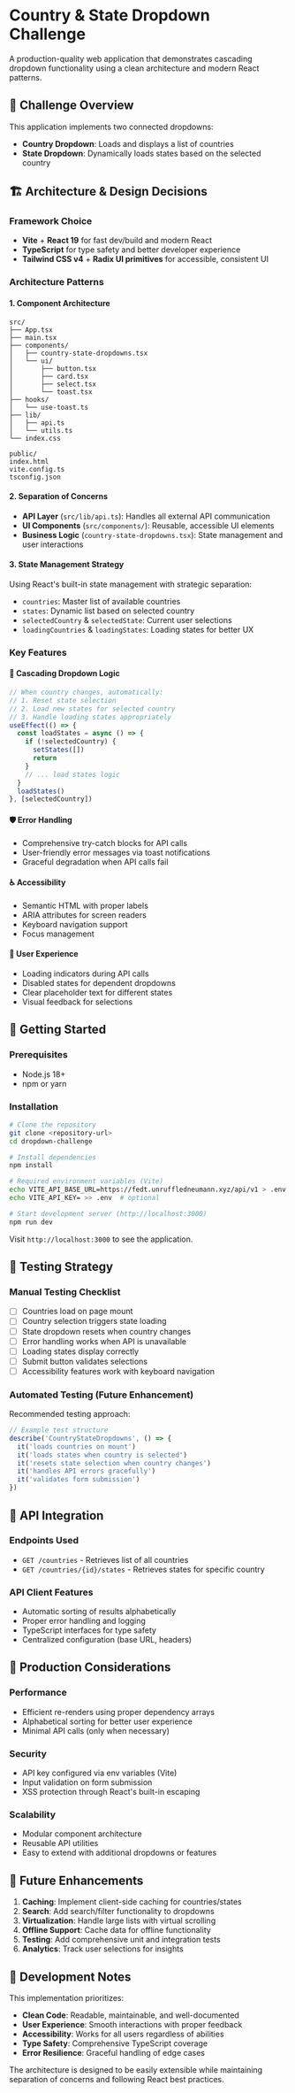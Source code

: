 # Country & State Dropdown Challenge

A production-quality web application that demonstrates cascading dropdown functionality using a clean architecture and modern React patterns.

## 🎯 Challenge Overview

This application implements two connected dropdowns:
- **Country Dropdown**: Loads and displays a list of countries
- **State Dropdown**: Dynamically loads states based on the selected country

## 🏗️ Architecture & Design Decisions

### Framework Choice
- **Vite** + **React 19** for fast dev/build and modern React
- **TypeScript** for type safety and better developer experience
- **Tailwind CSS v4** + **Radix UI primitives** for accessible, consistent UI

### Architecture Patterns

#### 1. Component Architecture
```
src/
├── App.tsx
├── main.tsx
├── components/
│   ├── country-state-dropdowns.tsx
│   └── ui/
│       ├── button.tsx
│       ├── card.tsx
│       ├── select.tsx
│       └── toast.tsx
├── hooks/
│   └── use-toast.ts
├── lib/
│   ├── api.ts
│   └── utils.ts
└── index.css

public/
index.html
vite.config.ts
tsconfig.json
```

#### 2. Separation of Concerns
- **API Layer** (`src/lib/api.ts`): Handles all external API communication
- **UI Components** (`src/components/`): Reusable, accessible UI elements
- **Business Logic** (`country-state-dropdowns.tsx`): State management and user interactions

#### 3. State Management Strategy
Using React's built-in state management with strategic separation:
- `countries`: Master list of available countries
- `states`: Dynamic list based on selected country
- `selectedCountry` & `selectedState`: Current user selections
- `loadingCountries` & `loadingStates`: Loading states for better UX

### Key Features

#### 🔄 Cascading Dropdown Logic
```typescript
// When country changes, automatically:
// 1. Reset state selection
// 2. Load new states for selected country
// 3. Handle loading states appropriately
useEffect(() => {
  const loadStates = async () => {
    if (!selectedCountry) {
      setStates([])
      return
    }
    // ... load states logic
  }
  loadStates()
}, [selectedCountry])
```

#### 🛡️ Error Handling
- Comprehensive try-catch blocks for API calls
- User-friendly error messages via toast notifications
- Graceful degradation when API calls fail

#### ♿ Accessibility
- Semantic HTML with proper labels
- ARIA attributes for screen readers
- Keyboard navigation support
- Focus management

#### 🎨 User Experience
- Loading indicators during API calls
- Disabled states for dependent dropdowns
- Clear placeholder text for different states
- Visual feedback for selections

## 🚀 Getting Started

### Prerequisites
- Node.js 18+ 
- npm or yarn

### Installation
```bash
# Clone the repository
git clone <repository-url>
cd dropdown-challenge

# Install dependencies
npm install

# Required environment variables (Vite)
echo VITE_API_BASE_URL=https://fedt.unruffledneumann.xyz/api/v1 > .env
echo VITE_API_KEY= >> .env  # optional

# Start development server (http://localhost:3000)
npm run dev
```

Visit `http://localhost:3000` to see the application.

## 🧪 Testing Strategy

### Manual Testing Checklist
- [ ] Countries load on page mount
- [ ] Country selection triggers state loading
- [ ] State dropdown resets when country changes
- [ ] Error handling works when API is unavailable
- [ ] Loading states display correctly
- [ ] Submit button validates selections
- [ ] Accessibility features work with keyboard navigation

### Automated Testing (Future Enhancement)
Recommended testing approach:
```typescript
// Example test structure
describe('CountryStateDropdowns', () => {
  it('loads countries on mount')
  it('loads states when country is selected')
  it('resets state selection when country changes')
  it('handles API errors gracefully')
  it('validates form submission')
})
```

## 🔧 API Integration

### Endpoints Used
- `GET /countries` - Retrieves list of all countries
- `GET /countries/{id}/states` - Retrieves states for specific country

### API Client Features
- Automatic sorting of results alphabetically
- Proper error handling and logging
- TypeScript interfaces for type safety
- Centralized configuration (base URL, headers)

## 🎯 Production Considerations

### Performance
- Efficient re-renders using proper dependency arrays
- Alphabetical sorting for better user experience
- Minimal API calls (only when necessary)

### Security
- API key configured via env variables (Vite)
- Input validation on form submission
- XSS protection through React's built-in escaping

### Scalability
- Modular component architecture
- Reusable API utilities
- Easy to extend with additional dropdowns or features

## 🔮 Future Enhancements

1. **Caching**: Implement client-side caching for countries/states
2. **Search**: Add search/filter functionality to dropdowns
3. **Virtualization**: Handle large lists with virtual scrolling
4. **Offline Support**: Cache data for offline functionality
5. **Testing**: Add comprehensive unit and integration tests
6. **Analytics**: Track user selections for insights

## 📝 Development Notes

This implementation prioritizes:
- **Clean Code**: Readable, maintainable, and well-documented
- **User Experience**: Smooth interactions with proper feedback
- **Accessibility**: Works for all users regardless of abilities
- **Type Safety**: Comprehensive TypeScript coverage
- **Error Resilience**: Graceful handling of edge cases

The architecture is designed to be easily extensible while maintaining separation of concerns and following React best practices.
